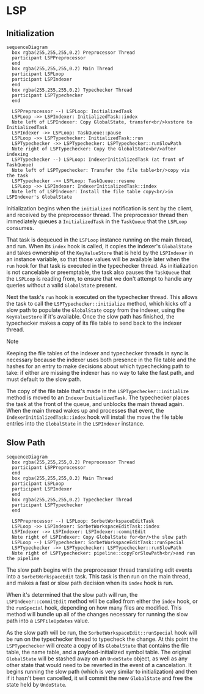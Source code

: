 # LSP

## Initialization

```mermaid
sequenceDiagram
  box rgba(255,255,255,0.2) Preprocessor Thread
  participant LSPPreprocessor
  end
  box rgba(255,255,255,0.2) Main Thread
  participant LSPLoop
  participant LSPIndexer
  end
  box rgba(255,255,255,0.2) Typechecker Thread
  participant LSPTypechecker
  end

  LSPPreprocessor --) LSPLoop: InitializedTask
  LSPLoop ->> LSPIndexer: InitializedTask::index
  Note left of LSPIndexer: Copy GlobalState, transfer<br/>kvstore to InitializedTask
  LSPIndexer ->> LSPLoop: TaskQueue::pause
  LSPLoop ->> LSPTypechecker: InitializedTask::run
  LSPTypechecker ->> LSPTypechecker: LSPTypechecker::runSlowPath
  Note right of LSPTypechecker: Copy the GlobalState<br/>after indexing
  LSPTypechecker --) LSPLoop: IndexerInitializedTask (at front of TaskQueue)
  Note left of LSPTypechecker: Transfer the file table<br/>copy via the task
  LSPTypechecker ->> LSPLoop: TaskQueue::resume
  LSPLoop ->> LSPIndexer: IndexerInitializedTask::index
  Note left of LSPIndexer: Install the file table copy<br/>in LSPIndexer's GlobalState
```

Initialization begins when the `initialized` notification is sent by the client,
and received by the preprocessor thread. The preprocessor thread then immediately
queues a `InitializedTask` in the `TaskQueue` that the `LSPLoop` consumes.

That task is dequeued in the `LSPLoop` instance running on the main thread, and
run. When its `index` hook is called, it copies the indexer's `GlobalState` and takes ownership of the
`KeyValueStore` that is held by the `LSPIndexer` in an instance variable, so
that those values will be available later when the `run` hook for that task is
executed in the typechecker thread. As initialization is not cancelable or
preemptable, the task also pauses the `TaskQueue` that the `LSPLoop` is reading
from, to ensure that we don't attempt to handle any queries without a valid
`GlobalState` present.

Next the task's `run` hook is executed on the typechecker thread. This allows
the task to call the `LSPTypechecker::initialize` method, which kicks off a slow
path to populate the `GlobalState` copy from the indexer,
using the `KeyValueStore` if it's available. Once the slow path has finished,
the typechecker makes a copy of its file table to
send back to the indexer thread. 

> [!NOTE]
> Keeping the file tables of the indexer and typechecker threads in sync is necessary because the indexer uses
> both presence in the file table and the hashes for an entry to make decisions about which typechecking path to take:
> if either are missing the indexer has no way to take the fast path, and must default to the slow path.

The copy of the file table that's made in the `LSPTypechecker::initialize` method is
moved to an `IndexerInitializedTask`. The typechecker places the task
at the front of the queue, and unblocks the main thread again.
When the main thread wakes up and processes that event, the
`IndexerInitializedTask::index` hook will install the move the file table entries
into the `GlobalState` in the `LSPIndexer` instance.

## Slow Path

```mermaid
sequenceDiagram
  box rgba(255,255,255,0.2) Preprocessor Thread
  participant LSPPreprocessor
  end
  box rgba(255,255,255,0.2) Main Thread
  participant LSPLoop
  participant LSPIndexer
  end
  box rgba(255,255,255,0.2) Typechecker Thread
  participant LSPTypechecker
  end

  LSPPreprocessor --) LSPLoop: SorbetWorkspaceEditTask
  LSPLoop ->> LSPIndexer: SorbetWorkspaceEditTask::index
  LSPIndexer ->> LSPIndexer: LSPIndexer::commitEdit
  Note right of LSPIndexer: Copy GlobalState for<br/>the slow path
  LSPLoop --) LSPTypechecker: SorbetWorkspaceEditTask::runSpecial
  LSPTypechecker ->> LSPTypechecker: LSPTypechecker::runSlowPath
  Note right of LSPTypechecker: pipeline::copyForSlowPath<br/>and run the pipeline
```

The slow path begins with the preprocessor thread translating edit events into a
`SorbetWorkspaceEdit` task. This task is then run on the main thread, and makes
a fast or slow path decision when its `index` hook is run.

When it's determined that the slow path will run, the `LSPIndexer::commitEdit`
method will be called from either the `index` hook, or the `runSpecial` hook,
depending on how many files are modified. This method will bundle up all of the
changes necessary for running the slow path into a `LSPFileUpdates` value.

As the slow path will be run, the `SorbetWorkspaceEdit::runSpecial` hook will be
run on the typechecker thread to typecheck the change. At this point the
`LSPTypechecker` will create a copy of its `GlobalState` that contains the file table,
the name table, and a payload-initialized symbol table. The original `GlobalState`
will be stashed away on an `UndoState` object, as well as any other state
that would need to be reverted in the event of a cancelation. It begins
running the slow path (which is very similar to initialization) and then if it
hasn't been cancelled, it will commit the new `GlobalState` and free the
state held by `UndoState`.
